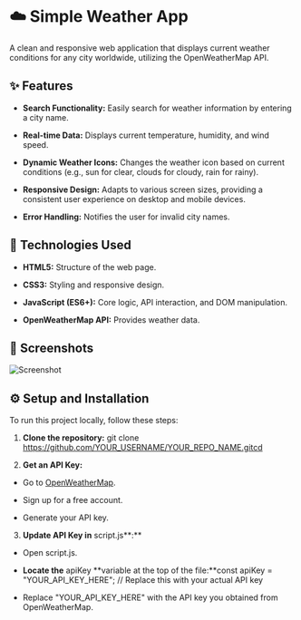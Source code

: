 **☁️ Simple Weather App**
=========================

A clean and responsive web application that displays current weather conditions for any city worldwide, utilizing the OpenWeatherMap API.

**✨ Features**
--------------

*   **Search Functionality:** Easily search for weather information by entering a city name.
    
*   **Real-time Data:** Displays current temperature, humidity, and wind speed.
    
*   **Dynamic Weather Icons:** Changes the weather icon based on current conditions (e.g., sun for clear, clouds for cloudy, rain for rainy).
    
*   **Responsive Design:** Adapts to various screen sizes, providing a consistent user experience on desktop and mobile devices.
    
*   **Error Handling:** Notifies the user for invalid city names.
    

**🚀 Technologies Used**
------------------------

*   **HTML5:** Structure of the web page.
    
*   **CSS3:** Styling and responsive design.
    
*   **JavaScript (ES6+):** Core logic, API interaction, and DOM manipulation.
    
*   **OpenWeatherMap API:** Provides weather data.
    

**📸 Screenshots**
------------------

![Screenshot](https://github.com/user-attachments/assets/fa960648-3cf8-4154-bfdd-feac63590550)


**⚙️ Setup and Installation**
-----------------------------

To run this project locally, follow these steps:

1.  **Clone the repository:**
      git clone https://github.com/YOUR_USERNAME/YOUR_REPO_NAME.gitcd 
    
2.  **Get an API Key:**
    

*   Go to [OpenWeatherMap](https://openweathermap.org/api).
    
*   Sign up for a free account.
    
*   Generate your API key.
    

3.  **Update API Key in** script.js**:**
    

*   Open script.js.
    
*   **Locate the** apiKey **variable at the top of the file:**const apiKey = "YOUR\_API\_KEY\_HERE"; // Replace this with your actual API key
    
*   Replace "YOUR\_API\_KEY\_HERE" with the API key you obtained from OpenWeatherMap.
    

